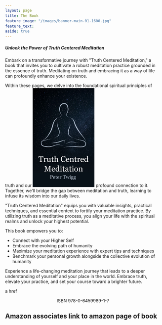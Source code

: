 ```yaml
---
layout: page
title: The Book
feature_image: "/images/banner-main-01-1600.jpg"
feature_text: 
aside: true 
---
```



##### Unlock the Power of Truth Centered Meditation

Embark on a transformative journey with "Truth Centered Meditation," a book that invites you to cultivate a robust meditation practice grounded in the essence of truth. Meditating on truth and embracing it as a way of life can profoundly enhance your existence.

Within these pages, we delve into the foundational spiritual principles of truth and our <img src="/images/truthcentredmeditation.jpeg" width="200"> profound connection to it. Together, we'll bridge the gap between meditation and truth, learning to infuse its wisdom into our daily lives.

"Truth Centered Meditation" equips you with valuable insights, practical techniques, and essential context to fortify your meditation practice. 
By utilizing truth as a meditative process, you align your life with the spiritual realms and unlock your highest potential. 

This book empowers you to:
<ul>
<li>Connect with your Higher Self</li>
<li>Embrace the evolving path of humanity</li>
<li>Maximize your meditation experience with expert tips and techniques</li>
<li>Benchmark your personal growth alongside the collective evolution of humanity</li>	
</ul>
Experience a life-changing meditation journey that leads to a deeper understanding of yourself and your place in the world. Embrace truth, elevate your practice, and set your course toward a brighter future.

a href <center>ISBN 978-0-6459989-1-7</center></a>

Amazon associates link to amazon page of book
---

